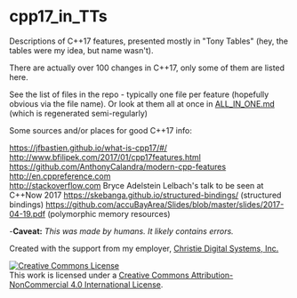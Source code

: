 # cpp17_in_TTs
Descriptions of C++17 features, presented mostly in "Tony Tables" (hey, the tables were my idea, but name wasn't).

There are actually over 100 changes in C++17, only some of them are listed here.

See the list of files in the repo - typically one file per feature (hopefully obvious via the file name).
Or look at them all at once in [ALL_IN_ONE.md](ALL_IN_ONE.md) (which is regenerated semi-regularly)

Some sources and/or places for good C++17 info:

https://jfbastien.github.io/what-is-cpp17/#/  
http://www.bfilipek.com/2017/01/cpp17features.html
https://github.com/AnthonyCalandra/modern-cpp-features
http://en.cppreference.com  
http://stackoverflow.com
Bryce Adelstein Lelbach's talk to be seen at C++Now 2017
https://skebanga.github.io/structured-bindings/ (structured bindings)
https://github.com/accuBayArea/Slides/blob/master/slides/2017-04-19.pdf (polymorphic memory resources)

-**Caveat:** _This was made by humans. It likely contains errors._

Created with the support from my employer, [Christie Digital Systems, Inc.](http://christiedigital.com)

<a rel="license" href="http://creativecommons.org/licenses/by-nc/4.0/"><img alt="Creative Commons License" style="border-width:0" src="https://i.creativecommons.org/l/by-nc/4.0/88x31.png" /></a><br />This work is licensed under a <a rel="license" href="http://creativecommons.org/licenses/by-nc/4.0/">Creative Commons Attribution-NonCommercial 4.0 International License</a>.
